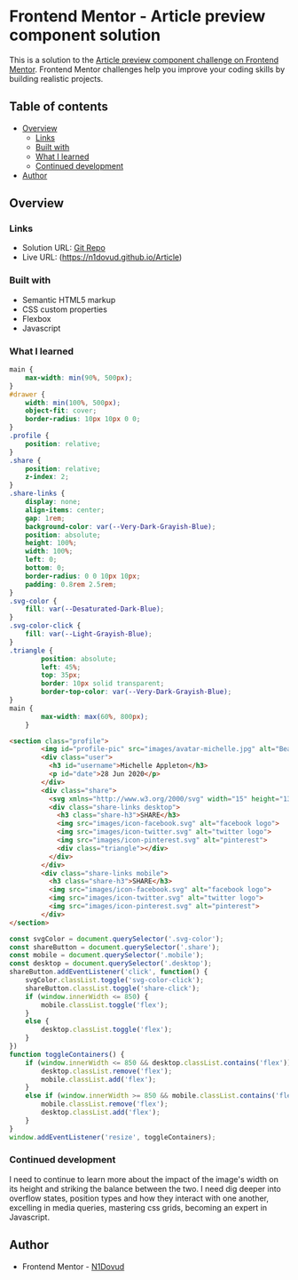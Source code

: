 # Frontend Mentor - Article preview component solution

This is a solution to the [Article preview component challenge on Frontend Mentor](https://www.frontendmentor.io/challenges/article-preview-component-dYBN_pYFT). Frontend Mentor challenges help you improve your coding skills by building realistic projects. 

## Table of contents

- [Overview](#overview)
  - [Links](#links)
  - [Built with](#built-with)
  - [What I learned](#what-i-learned)
  - [Continued development](#continued-development)
- [Author](#author)

## Overview

### Links

- Solution URL: [Git Repo](https://github.com/N1Dovud/Article)
- Live URL: (https://n1dovud.github.io/Article)


### Built with

- Semantic HTML5 markup
- CSS custom properties
- Flexbox
- Javascript

### What I learned

```css
main {
    max-width: min(90%, 500px);
}
#drawer {
    width: min(100%, 500px);
    object-fit: cover;
    border-radius: 10px 10px 0 0;
}
.profile {
    position: relative;
}
.share {
    position: relative;
    z-index: 2;
}
.share-links {
    display: none;
    align-items: center;
    gap: 1rem;
    background-color: var(--Very-Dark-Grayish-Blue);
    position: absolute;
    height: 100%;
    width: 100%;
    left: 0;
    bottom: 0;
    border-radius: 0 0 10px 10px;
    padding: 0.8rem 2.5rem;
}
.svg-color {
    fill: var(--Desaturated-Dark-Blue);
}
.svg-color-click {
    fill: var(--Light-Grayish-Blue);
}
.triangle {
        position: absolute;
        left: 45%;
        top: 35px;
        border: 10px solid transparent;
        border-top-color: var(--Very-Dark-Grayish-Blue);
}
main {
        max-width: max(60%, 800px);
    }
```
```html
<section class="profile">
        <img id="profile-pic" src="images/avatar-michelle.jpg" alt="Beautiful blond female profile">
        <div class="user">
          <h3 id="username">Michelle Appleton</h3>
          <p id="date">28 Jun 2020</p>
        </div>
        <div class="share">
          <svg xmlns="http://www.w3.org/2000/svg" width="15" height="13"><path class="svg-color" fill="currentColor" d="M15 6.495L8.766.014V3.88H7.441C3.33 3.88 0 7.039 0 10.936v2.049l.589-.612C2.59 10.294 5.422 9.11 8.39 9.11h.375v3.867L15 6.495z"/></svg>
          <div class="share-links desktop">
            <h3 class="share-h3">SHARE</h3>
            <img src="images/icon-facebook.svg" alt="facebook logo">
            <img src="images/icon-twitter.svg" alt="twitter logo">
            <img src="images/icon-pinterest.svg" alt="pinterest">
            <div class="triangle"></div>
          </div>
        </div>
        <div class="share-links mobile">
          <h3 class="share-h3">SHARE</h3>
          <img src="images/icon-facebook.svg" alt="facebook logo">
          <img src="images/icon-twitter.svg" alt="twitter logo">
          <img src="images/icon-pinterest.svg" alt="pinterest">
        </div>
</section>
```
```js
const svgColor = document.querySelector('.svg-color');
const shareButton = document.querySelector('.share');
const mobile = document.querySelector('.mobile');
const desktop = document.querySelector('.desktop');
shareButton.addEventListener('click', function() {
    svgColor.classList.toggle('svg-color-click');
    shareButton.classList.toggle('share-click');
    if (window.innerWidth <= 850) {
        mobile.classList.toggle('flex');
    }
    else {
        desktop.classList.toggle('flex');
    }
})
function toggleContainers() {
    if (window.innerWidth <= 850 && desktop.classList.contains('flex')) {
        desktop.classList.remove('flex');
        mobile.classList.add('flex');
    }
    else if (window.innerWidth >= 850 && mobile.classList.contains('flex')) {
        mobile.classList.remove('flex');
        desktop.classList.add('flex');
    } 
}
window.addEventListener('resize', toggleContainers);
```

### Continued development
I need to continue to learn more about the impact of the image's width on its height and striking the balance between the two. I need dig deeper into overflow states, position types and how they interact with one another, excelling in media queries, mastering css grids, becoming an expert in Javascript. 

## Author
- Frontend Mentor - [N1Dovud](https://www.frontendmentor.io/profile/N1Dovud)